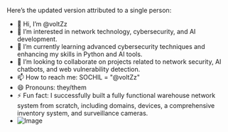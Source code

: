 Here’s the updated version attributed to a single person:

- 👋 Hi, I’m @voltZz  
- 👀 I’m interested in network technology, cybersecurity, and AI development.  
- 🌱 I’m currently learning advanced cybersecurity techniques and enhancing my skills in Python and AI tools.  
- 💞️ I’m looking to collaborate on projects related to network security, AI chatbots, and web vulnerability detection.  
- 📫 How to reach me: SOCHIL = "@voltZz"  
- 😄 Pronouns: they/them  
- ⚡ Fun fact: I successfully built a fully functional warehouse network system from scratch, including domains, devices, a comprehensive inventory system, and surveillance cameras.
- ![Image](path/to/image.jpg)  
